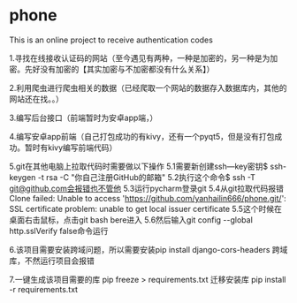 # phone
This is an online project to receive authentication codes

1.寻找在线接收认证码的网站（至今遇见有两种，一种是加密的，另一种是为加密。先好没有加密的【其实加密与不加密都没有什么关系】）

2.利用爬虫进行爬虫相关的数据（已经爬取一个网站的数据存入数据库内，其他的网站还在找。。）

3.编写后台接口（前端暂时为安卓app端，）

4.编写安卓app前端（自己打包成功的有kivy，还有一个pyqt5，但是没有打包成功。暂时有kivy编写前端代码）

5.git在其他电脑上拉取代码时需要做以下操作
    5.1需要新创建ssh—key密钥$ ssh-keygen -t rsa -C "你自己注册GitHub的邮箱" 
    5.2执行这个命令$ ssh -T git@github.com会报错也不管他
    5.3运行pycharm登录git
    5.4从git拉取代码报错 Clone failed: Unable to access 'https://github.com/yanhailin666/phone.git/': SSL certificate problem: unable to get local issuer certificate
    5.5这个时候在桌面右击鼠标，点击git bash bere进入
    5.6然后输入git config --global http.sslVerify false命令运行
    
6.该项目需要安装跨域问题，所以需要安装pip install django-cors-headers 跨域库，不然运行项目会报错

7.一键生成该项目需要的库 pip freeze > requirements.txt 迁移安装库 pip install -r requirements.txt